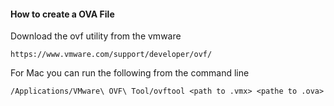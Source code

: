 #### How to create a OVA File

Download the ovf utility from the vmware

    https://www.vmware.com/support/developer/ovf/

For Mac you can run the following from the command line

``
/Applications/VMware\ OVF\ Tool/ovftool <path to .vmx> <pathe to .ova>
``
